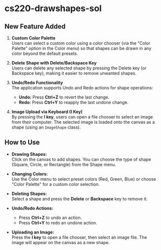 # cs220-drawshapes-sol

## New Feature Added

1. **Custom Color Palette**  
   Users can select a custom color using a color chooser (via the "Color Palette" option in the Color menu) so that shapes can be drawn in any color beyond the default presets.

2. **Delete Shape with Delete/Backspace Key**  
   Users can delete any selected shape by pressing the Delete key (or Backspace key), making it easier to remove unwanted shapes.

3. **Undo/Redo Functionality**  
   The application supports Undo and Redo actions for shape operations:
   - **Undo:** Press **Ctrl+Z** to revert the last change.
   - **Redo:** Press **Ctrl+Y** to reapply the last undone change.

4. **Image Upload via Keyboard (I Key)**  
   By pressing the **I key**, users can open a file chooser to select an image from their computer. The selected image is loaded onto the canvas as a shape (using an `ImageShape` class).

## How to Use

- **Drawing Shapes:**  
  Click on the canvas to add shapes. You can choose the type of shape (Square, Circle, or Rectangle) from the Shape menu.

- **Changing Colors:**  
  Use the Color menu to select preset colors (Red, Green, Blue) or choose "Color Palette" for a custom color selection.

- **Deleting Shapes:**  
  Select a shape and press the **Delete** or **Backspace** key to remove it.

- **Undo/Redo Actions:**  
  - Press **Ctrl+Z** to undo an action.
  - Press **Ctrl+Y** to redo an undone action.

- **Uploading an Image:**  
  Press the **I key** to open a file chooser, then select an image file. The image will appear on the canvas as a new shape.

